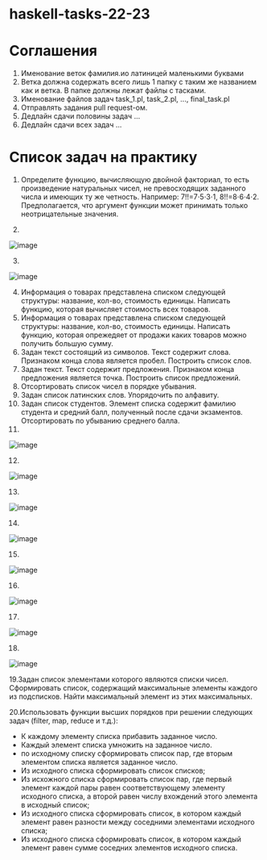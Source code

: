 # haskell-tasks-22-23

# Соглашения

1. Именование веток фамилия.ио латиницей маленькими буквами
2. Ветка должна содержать всего лишь 1 папку с таким же названием как и ветка. В папке должны лежат файлы с тасками.
3. Именование файлов задач task_1.pl, task_2.pl, ..., final_task.pl
4. Отправлять задания pull request-ом.
5. Дедлайн сдачи половины задач ...
6. Дедлайн сдачи всех задач ...

# Список задач на практику

1. Определите функцию, вычисляющую двойной факториал, то есть произведение натуральных чисел, не превосходящих заданного числа и имеющих ту же четность. Например: 7!!=7⋅5⋅3⋅1,  8!!=8⋅6⋅4⋅2. Предполагается, что аргумент функции может принимать только неотрицательные значения.


2. 

![image](https://user-images.githubusercontent.com/25473820/137225094-ea72cfe8-2fe7-4b56-9793-a0c23a10621e.png)


3.

![image](https://user-images.githubusercontent.com/25473820/137225172-bf02ca9e-8193-4aa2-9b7f-e8b549501d3e.png)

4. Информация о товарах представлена списком следующей структуры: название, кол-во, стоимость единицы. Написать функцию, которая вычисляет стоимость всех товаров.
5. Информация о товарах представлена списком следующей структуры: название, кол-во, стоимость единицы. Написать функцию, которая опрежедяет от продажи каких товаров можно получить большую сумму.
6. Задан текст состоящий из символов. Текст содержит слова. Признаком конца слова является пробел. Построить список слов.
7. Задан текст. Текст содержит предложения. Признаком конца предложения является точка. Построить список предложений.
8. Отсортировать список чисел в порядке убывания.
9. Задан список латинских слов. Упорядочить по алфавиту.
10. Задан список студентов. Элемент списка содержит фамилию студента и средний балл, полученный после сдачи экзаментов. Отсортировать по убыванию среднего балла.
11.  

![image](https://user-images.githubusercontent.com/25473820/138873401-78b575f9-6164-4bf5-adca-a56bfbb203e7.png)


12. 

![image](https://user-images.githubusercontent.com/25473820/138878648-9e426304-1c1a-4ae2-ac1f-0ee94e2997d7.png)

13.

![image](https://user-images.githubusercontent.com/25473820/138882672-1ee1a92e-05f5-4507-8baf-c0df6d2ad8b3.png)

14.

![image](https://user-images.githubusercontent.com/25473820/143245170-03272236-0662-4226-a2ad-78dbe102c711.png)

15.

![image](https://user-images.githubusercontent.com/25473820/143246552-d003b56f-7c5f-433f-815f-e602c972992a.png)

16.

![image](https://user-images.githubusercontent.com/25473820/145338282-3ac7d920-940c-4081-bbdb-57c0c47a668d.png)

17.

![image](https://user-images.githubusercontent.com/25473820/145338298-84e07eef-3fcb-4820-ba89-9e79afbfa493.png)

18.

![image](https://user-images.githubusercontent.com/25473820/145338340-136ec38c-3321-4f2b-a2e8-47a19c905f36.png)

19.Задан список элементами которого являются списки чисел. Сформировать список, содержащий максимальные элементы каждого из подсписков. Найти максимальный элемент из этих максимальных.

20.Использовать функции высших порядков при решении следующих задач (filter, map, reduce и т.д.):

* К каждому элементу списка прибавить заданное число.
* Каждый элемент списка умножить на заданное число.
* по исходному списку сформировать список пар, где вторым элементом списка является заданное число.
* Из исходного списка сформировать список списков;
* Из исхожного списка сформировать список пар, где первый элемент каждой пары равен соответствующему элементу исходного списка, а второй равен числу вхождений этого элемента в исходный список;
* Из исходного списка сформировать список, в котором каждый элемент равен разности между соседними элементами исходного списка;
* Из исходного списка сформировать список, в котором каждый элемент равен сумме соседних элементов исходного списка.
